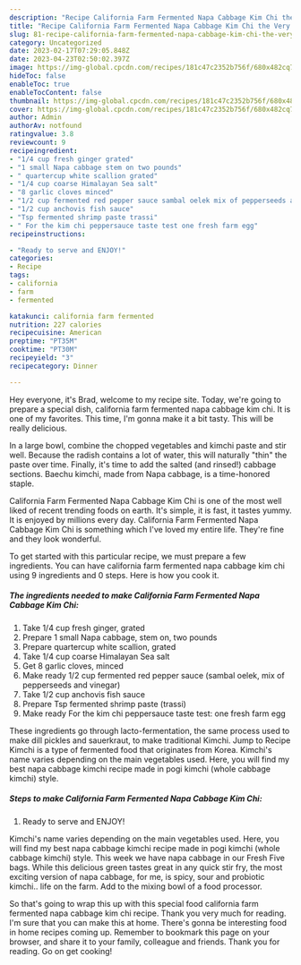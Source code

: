 ```yaml
---
description: "Recipe California Farm Fermented Napa Cabbage Kim Chi the Very Delicious"
title: "Recipe California Farm Fermented Napa Cabbage Kim Chi the Very Delicious"
slug: 81-recipe-california-farm-fermented-napa-cabbage-kim-chi-the-very-delicious
category: Uncategorized
date: 2023-02-17T07:29:05.848Z
date: 2023-04-23T02:50:02.397Z
image: https://img-global.cpcdn.com/recipes/181c47c2352b756f/680x482cq70/california-farm-fermented-napa-cabbage-kim-chi-recipe-main-photo.jpg
hideToc: false
enableToc: true
enableTocContent: false
thumbnail: https://img-global.cpcdn.com/recipes/181c47c2352b756f/680x482cq70/california-farm-fermented-napa-cabbage-kim-chi-recipe-main-photo.jpg
cover: https://img-global.cpcdn.com/recipes/181c47c2352b756f/680x482cq70/california-farm-fermented-napa-cabbage-kim-chi-recipe-main-photo.jpg
author: Admin
authorAv: notfound
ratingvalue: 3.8
reviewcount: 9
recipeingredient:
- "1/4 cup fresh ginger grated"
- "1 small Napa cabbage stem on two pounds"
- " quartercup white scallion grated"
- "1/4 cup coarse Himalayan Sea salt"
- "8 garlic cloves minced"
- "1/2 cup fermented red pepper sauce sambal oelek mix of pepperseeds and vinegar"
- "1/2 cup anchovis fish sauce"
- "Tsp fermented shrimp paste trassi"
- " For the kim chi peppersauce taste test one fresh farm egg"
recipeinstructions:

- "Ready to serve and ENJOY!"
categories:
- Recipe
tags:
- california
- farm
- fermented

katakunci: california farm fermented 
nutrition: 227 calories
recipecuisine: American
preptime: "PT35M"
cooktime: "PT30M"
recipeyield: "3"
recipecategory: Dinner

---
```



Hey everyone, it's Brad, welcome to my recipe site. Today, we're going to prepare a special dish, california farm fermented napa cabbage kim chi. It is one of my favorites. This time, I'm gonna make it a bit tasty. This will be really delicious.

In a large bowl, combine the chopped vegetables and kimchi paste and stir well. Because the radish contains a lot of water, this will naturally &#34;thin&#34; the paste over time. Finally, it&#39;s time to add the salted (and rinsed!) cabbage sections. Baechu kimchi, made from Napa cabbage, is a time-honored staple.

California Farm Fermented Napa Cabbage Kim Chi is one of the most well liked of recent trending foods on earth. It's simple, it is fast, it tastes yummy. It is enjoyed by millions every day. California Farm Fermented Napa Cabbage Kim Chi is something which I've loved my entire life. They're fine and they look wonderful.


To get started with this particular recipe, we must prepare a few ingredients. You can have california farm fermented napa cabbage kim chi using 9 ingredients and 0 steps. Here is how you cook it.

<!--inarticleads1-->

##### The ingredients needed to make California Farm Fermented Napa Cabbage Kim Chi:

1. Take 1/4 cup fresh ginger, grated
1. Prepare 1 small Napa cabbage, stem on, two pounds
1. Prepare  quartercup white scallion, grated
1. Take 1/4 cup coarse Himalayan Sea salt
1. Get 8 garlic cloves, minced
1. Make ready 1/2 cup fermented red pepper sauce (sambal oelek, mix of pepperseeds and vinegar)
1. Take 1/2 cup anchovis fish sauce
1. Prepare Tsp fermented shrimp paste (trassi)
1. Make ready  For the kim chi peppersauce taste test: one fresh farm egg


These ingredients go through lacto-fermentation, the same process used to make dill pickles and sauerkraut, to make traditional Kimchi. Jump to Recipe Kimchi is a type of fermented food that originates from Korea. Kimchi&#39;s name varies depending on the main vegetables used. Here, you will find my best napa cabbage kimchi recipe made in pogi kimchi (whole cabbage kimchi) style. 

<!--inarticleads2-->

##### Steps to make California Farm Fermented Napa Cabbage Kim Chi:


1. Ready to serve and ENJOY!

Kimchi&#39;s name varies depending on the main vegetables used. Here, you will find my best napa cabbage kimchi recipe made in pogi kimchi (whole cabbage kimchi) style. This week we have napa cabbage in our Fresh Five bags. While this delicious green tastes great in any quick stir fry, the most exciting version of napa cabbage, for me, is spicy, sour and probiotic kimchi.. life on the farm. Add to the mixing bowl of a food processor. 

So that's going to wrap this up with this special food california farm fermented napa cabbage kim chi recipe. Thank you very much for reading. I'm sure that you can make this at home. There's gonna be interesting food in home recipes coming up. Remember to bookmark this page on your browser, and share it to your family, colleague and friends. Thank you for reading. Go on get cooking!
